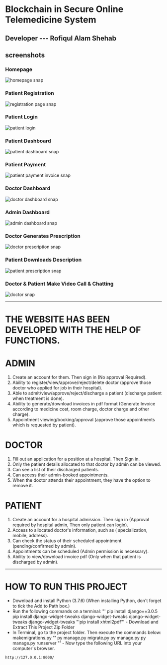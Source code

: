 #  Blockchain in Secure Online Telemedicine System
Developer --- Rofiqul Alam Shehab
---
## screenshots
### Homepage

![homepage snap](https://github.com/shehab0911/Application-of-Blockchain-for-a-secure-online-telemedicine/blob/master/static/screenshots/homepage.png)
### Patient Registration
![registration page snap](https://github.com/shehab0911/Application-of-Blockchain-for-a-secure-online-telemedicine/blob/master/static/screenshots/patient_registration.png)
### Patient Login
![patient login](https://github.com/shehab0911/Application-of-Blockchain-for-a-secure-online-telemedicine/blob/master/static/screenshots/patient_login.png)
### Patient Dashboard
![patient dashboard snap](https://github.com/shehab0911/Application-of-Blockchain-for-a-secure-online-telemedicine/blob/master/static/screenshots/patient_dashboard.png)
### Patient Payment
![patient payment invoice snap](https://github.com/shehab0911/Application-of-Blockchain-for-a-secure-online-telemedicine/blob/master/static/screenshots/invoice.png)
### Doctor Dashboard
![doctor dashboard snap](https://github.com/shehab0911/Application-of-Blockchain-for-a-secure-online-telemedicine/blob/master/static/screenshots/admin_doctor.png)
### Admin Dashboard
![admin dashboard snap](https://github.com/shehab0911/Application-of-Blockchain-for-a-secure-online-telemedicine/blob/master/static/screenshots/admin_dashboard.png)
### Doctor Generates Prescription 
![doctor prescription snap](https://github.com/shehab0911Application-of-Blockchain-for-a-secure-online-telemedicine/blob/master/static/screenshots/doctor_generate_prescription.png)
### Patient Downloads Description
![patient prescription snap](https://github.com/shehab0911Application-of-Blockchain-for-a-secure-online-telemedicine/blob/master/static/screenshots/prescription.png)
### Doctor & Patient Make Video Call & Chatting
![doctor snap](https://github.com/shehab0911/Application-of-Blockchain-for-a-secure-online-telemedicine/blob/master/static/screenshots/video_calling.png)

---
# THE WEBSITE HAS BEEN DEVELOPED WITH THE HELP OF FUNCTIONS.

# ADMIN

1) Create an account for them. Then sign in (No approval Required).
2) Ability to register/view/approve/reject/delete doctor (approve those doctor who applied for job in their hospital).
3) Able to admit/view/approve/reject/discharge a patient (discharge patient when treatment is done).
4) Ability to generate/download invoices in pdf format (Generate Invoice according to medicine cost, room charge, doctor charge and other charge).
5) Appointment viewing/booking/approval (approve those appointments which is requested by patient).

# DOCTOR

1) Fill out an application for a position at a hospital. Then Sign in.
2) Only the patient details allocated to that doctor by admin can be viewed.
3) Can see a list of their discharged patients.
4) Can access their admin-booked appointments.
5) When the doctor attends their appointment, they have the option to remove it.

# PATIENT

1) Create an account for a hospital admission. Then sign in (Approval required by hospital admin, Then only patient can login).
2) Access to allocated doctor's information, such as ( specialization, mobile, address).
3) Can check the status of their scheduled appointment (pending/confirmed by admin).
4) Appointments can be scheduled (Admin permission is necessary).
5) Ability to view/download invoice pdf (Only when that patient is discharged by admin).

---

# HOW TO RUN THIS PROJECT

- Download and install Python (3.7.6) (When installing Python, don't forget to tick the Add to Path box.)
- Run the following commands on a terminal:
"' pip install django==3.0.5 pip install django-widget-tweaks django-widget-tweaks django-widget-tweaks django-widget-tweaks
"'pip install xhtml2pdf"' - Download and Extract This Project Zip Folder
- In Terminal, go to the project folder. Then execute the commands below:
makemigrations.py "' py manage.py
migrate.py py manage.py
py manage.py runserver "' - Now type the following URL into your computer's browser.
```
http://127.0.0.1:8000/
```


